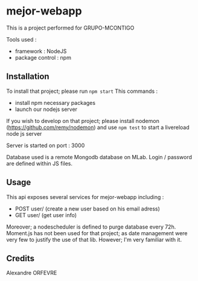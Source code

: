 # mejor-webapp

This is a project performed for GRUPO-MCONTIGO

Tools used : 
- framework : NodeJS
- package control : npm 

## Installation

To install that project; please run `npm start`
This commands : 
- install npm necessary packages
- launch our nodejs server

If you wish to develop on that project; please install nodemon (https://github.com/remy/nodemon)
and use `npm test` to start a livereload node js server

Server is started on port : 3000

Database used is a remote Mongodb database on MLab.
Login / password are defined within JS files.

## Usage

This api exposes several services for mejor-webapp including :
- POST user/ (create a new user based on his email adress)
- GET user/ (get user info)

Moreover; a nodescheduler is defined to purge database every 72h.
Moment.js has not been used for that project; as date management were very few to justify the use of that lib.
However; I'm very familiar with it.


## Credits
Alexandre ORFEVRE

